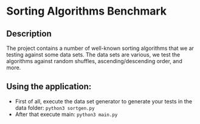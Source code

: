 # Sorting Algorithms Benchmark
## Description
The project contains a number of well-known sorting algorithms that we ar testing against some data sets. The data sets are various, we test the algorithms against random shuffles, ascending/descending order, and more.
## Using the application:
- First of all, execute the data set generator to generate your tests in the data folder: ```python3 sortgen.py```
- After that execute main: ```python3 main.py```
